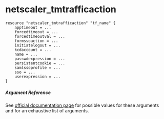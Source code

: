 # netscaler_tmtrafficaction

```
resource "netscaler_tmtrafficaction" "tf_name" {
    apptimeout = ...
    forcedtimeout = ...
    forcedtimeoutval = ...
    formssoaction = ...
    initiatelogout = ...
    kcdaccount = ...
    name = ...
    passwdexpression = ...
    persistentcookie = ...
    samlssoprofile = ...
    sso = ...
    userexpression = ...
}
```

##### Argument Reference

See [official documentation page](https://developer-docs.citrix.com/projects/netscaler-nitro-api/en/11.0/configuration/traffic-management/tmtrafficaction/tmtrafficaction/) for possible values for these arguments and for an exhaustive list of arguments.

